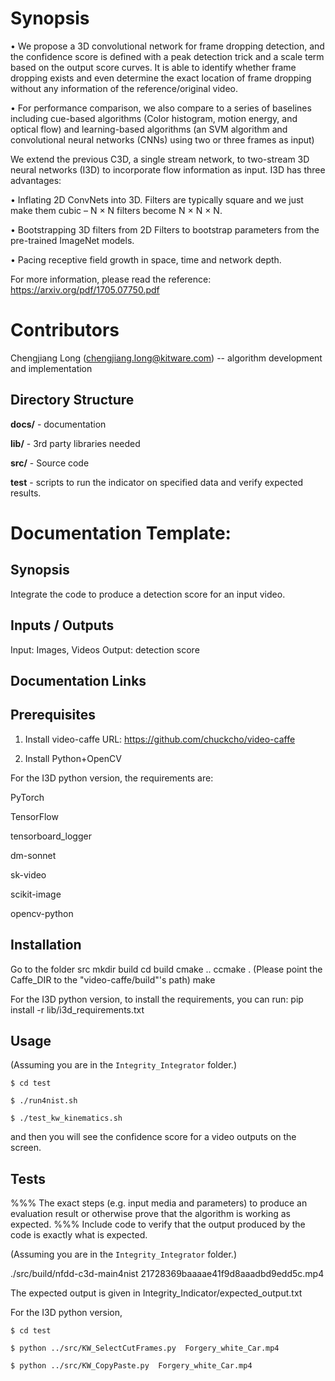 # Synopsis
• We propose a 3D convolutional network for frame dropping detection, and the confidence score is defined with a peak detection trick and a scale term based on
the output score curves. It is able to identify whether frame dropping exists and even determine the exact location of frame dropping without any information of
the reference/original video. 

• For performance comparison, we also compare to a series of baselines including cue-based algorithms (Color histogram, motion energy, and optical flow)
and learning-based algorithms (an SVM algorithm and convolutional neural networks (CNNs) using two or three frames as input)

We extend the previous C3D, a single stream network, to two-stream 3D neural networks (I3D) to incorporate flow information as input. I3D has three advantages:

• Inflating 2D ConvNets into 3D. Filters are typically square and we just make them cubic – N × N filters
become N × N × N.

• Bootstrapping 3D filters from 2D Filters to bootstrap parameters from the pre-trained ImageNet models.

• Pacing receptive field growth in space, time and network depth.

For more information, please read the reference: https://arxiv.org/pdf/1705.07750.pdf

# Contributors
Chengjiang Long (chengjiang.long@kitware.com) -- algorithm development and implementation


## Directory Structure

<b>docs/</b> - documentation

<b>lib/</b> - 3rd party libraries needed

<b>src/</b> - Source code 

<b>test</b> - scripts to run the indicator on specified data and verify expected results. 

# Documentation Template:

## Synopsis

Integrate the code to produce a detection score for an input video. 

## Inputs / Outputs

Input: Images, Videos
Output: detection score

## Documentation Links


## Prerequisites

1. Install video-caffe
URL: https://github.com/chuckcho/video-caffe

2. Install Python+OpenCV

For the I3D python version, the requirements are: 

PyTorch

TensorFlow

tensorboard_logger

dm-sonnet

sk-video

scikit-image

opencv-python



## Installation

Go to the folder src
mkdir build
cd build
cmake ..
ccmake .  (Please point the Caffe_DIR to the "video-caffe/build"'s path)
make

For the I3D python version, to install the requirements, you can run:
pip install -r lib/i3d_requirements.txt

## Usage

(Assuming you are in the ``Integrity_Integrator`` folder.)

``$ cd test``

``$ ./run4nist.sh``

``$ ./test_kw_kinematics.sh``

and then you will see the confidence score for a video outputs on the screen.

## Tests

%%% The exact steps (e.g. input media and parameters) to produce an evaluation result or otherwise prove that the algorithm is working as expected. 
%%% Include code to verify that the output produced by the code is exactly what is expected.

(Assuming you are in the ``Integrity_Integrator`` folder.)

./src/build/nfdd-c3d-main4nist 21728369baaaae41f9d8aaadbd9edd5c.mp4

The expected output is given in Integrity_Indicator/expected_output.txt

For the I3D python version,

``$ cd test``

``$ python ../src/KW_SelectCutFrames.py  Forgery_white_Car.mp4``

``$ python ../src/KW_CopyPaste.py  Forgery_white_Car.mp4``


